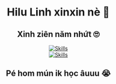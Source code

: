 <h1 align="center">Hilu Linh xinxin nè 🐰</h1>

<h2 align="center">Xinh ziên năm nhứt 🙄</h2>

<p align="center">
  <a href="https://skillicons.dev">
    <img src="https://skillicons.dev/icons?i=cpp,html,css,tailwind,js,ts,react,git" alt="Skills">
  </a><br>
  <a href="https://skillicons.dev">
    <img src="https://skillicons.dev/icons?i=mysql,express,nestjs,nextjs,nodejs,npm,docker,py" alt="Skills">
  </a><br>
</p>

<h2 align="center">Pé hom mún ik học âuuu 😭</h2>

<p align="center">
  <a href="">
    <img src="https://media.giphy.com/media/cKsXjwNQxtVncNBTey/giphy.gif?cid=ecf05e47urbl30phtc837udjmg21yff76tl156pu0i3rswbw&ep=v1_gifs_search&rid=giphy.gif&ct=g" alt="">
  </a>
</p>
